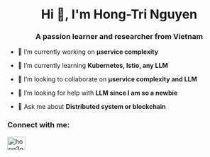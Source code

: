 <h1 align="center">Hi 👋, I'm Hong-Tri Nguyen</h1>
<h3 align="center">A passion learner and researcher from Vietnam</h3>

- 🔭 I’m currently working on **μservice complexity**

- 🌱 I’m currently learning **Kubernetes, Istio, any LLM**

- 👯 I’m looking to collaborate on **μservice complexity and LLM**

- 🤝 I’m looking for help with **LLM since I am so a newbie**

- 💬 Ask me about **Distributed system or blockchain**

<h3 align="left">Connect with me:</h3>
<p align="left">
<a href="https://twitter.com/hong3nguyen" target="blank"><img align="center" src="https://raw.githubusercontent.com/rahuldkjain/github-profile-readme-generator/master/src/images/icons/Social/twitter.svg" alt="hong3nguyen" height="30" width="40" /></a>
</p>

